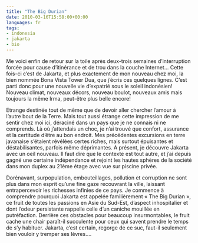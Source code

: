 ```yaml
---
title: "The Big Durian"
date: 2010-03-16T15:58:00+00:00
languages: fr
tags:
- indonesia
- jakarta
- bio
---
```


 Me voici enfin de retour sur la toile après deux-trois semaines d’interruption forcée pour cause d’itinérance et de trou dans la couche Internet... Cette fois-ci c’est de Jakarta, et plus exactement de mon nouveau chez moi, la bien nommée Bona Vista Tower Dua, que j’écris ces quelques lignes. C’est parti donc pour une nouvelle vie d’expatrié sous le soleil indonésien! Nouveau climat, nouveaux décors, nouveau boulot, nouveaux amis mais toujours la même Irma, peut-être plus belle encore!

 Etrange destinée tout de même que de devoir aller chercher l’amour à l’autre bout de la Terre. Mais tout aussi étrange cette impression de me sentir chez moi ici, déraciné dans un pays que je ne connais ni ne comprends. Là où j’attendais un choc, je n’ai trouvé que confort, assurance et la certitude d’être au bon endroit. Mes précédentes excursions en terre javanaise s’étaient révélées certes riches, mais surtout épuisantes et déstabilisantes, parfois même déprimantes. A présent, je découvre Jakarta avec un oeil nouveau. Il faut dire que le contexte est tout autre, et j’ai depuis gagné une certaine indépendance et rejoint les hautes sphères de la société dans mon duplex au 21ème étage avec vue sur piscine privée.

 Dorénavant, surpopulation, embouteillages, pollution et corruption ne sont plus dans mon esprit qu’une fine gaze recouvrant la ville, laissant entrapercevoir les richesses infinies de ce pays. Je commence à comprendre pourquoi Jakarta est appelée familièrement « The Big Durian », ce fruit de toutes les passions en Asie du Sud-Est, d’aspect inhospitalier et dont l’odeur persistante rappelle celle d’un caniche mouillée en putréfaction. Derrière ces obstacles pour beaucoup insurmontables, le fruit cache une chair paraît-il succulente pour ceux qui savent prendre le temps de s’y habituer. Jakarta, c’est certain, regorge de ce suc, faut-il seulement bien vouloir y tremper ses lèvres....

